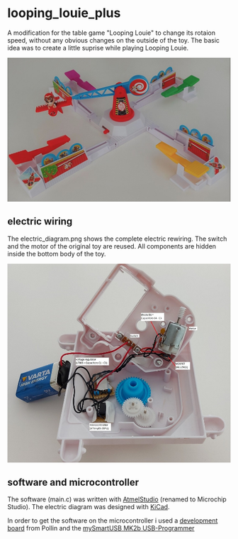 # looping_louie_plus
A modification for the table game "Looping Louie" to change its rotaion speed, without any obvious changes on the outside of the toy. 
The basic idea was to create a little suprise while playing Looping Louie.  

![front_view.jpg](https://github.com/AimoLeffers/looping_louie_plus/blob/main/front_view.jpg)

## electric wiring
The electric_diagram.png shows the complete electric rewiring. The switch and the motor of the original toy are reused. All components are hidden
inside the bottom body of the toy.

![bot_view_3_electric_wiring.jpg](https://github.com/AimoLeffers/looping_louie_plus/blob/main/bot_view_3_electric_wiring.jpg)

## software and microcontroller
The software (main.c) was written with [AtmelStudio](https://www.microchip.com/en-us/tools-resources/develop/microchip-studio) (renamed to Microchip Studio).
The electric diagram was designed with [KiCad](https://www.kicad.org/).

In order to get the software on the microcontroller i used a [development board](https://www.pollin.de/productdownloads/D810074B.PDF) from Pollin and 
the [mySmartUSB MK2b USB-Programmer](https://shop.myavr.de/index.php?sp=article.sp.php&artID=200179)
